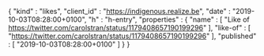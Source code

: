 {
  "kind" : "likes",
  "client_id" : "https://indigenous.realize.be",
  "date" : "2019-10-03T08:28:00+0100",
  "h" : "h-entry",
  "properties" : {
    "name" : [ "Like of https://twitter.com/carolstran/status/1179408657190199296" ],
    "like-of" : [ "https://twitter.com/carolstran/status/1179408657190199296" ],
    "published" : [ "2019-10-03T08:28:00+0100" ]
  }
}
